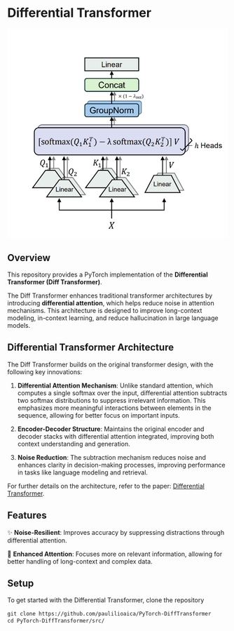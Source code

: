# Differential Transformer

![media](/media/image.png)

## Overview

This repository provides a PyTorch implementation of the **Differential Transformer (Diff Transformer)**. 

The Diff Transformer enhances traditional transformer architectures by introducing **differential attention**, which helps reduce noise in attention mechanisms. This architecture is designed to improve long-context modeling, in-context learning, and reduce hallucination in large language models.

## Differential Transformer Architecture

The Diff Transformer builds on the original transformer design, with the following key innovations:

1. **Differential Attention Mechanism**: Unlike standard attention, which computes a single softmax over the input, differential attention subtracts two softmax distributions to suppress irrelevant information. This emphasizes more meaningful interactions between elements in the sequence, allowing for better focus on important inputs.

2. **Encoder-Decoder Structure**: Maintains the original encoder and decoder stacks with differential attention integrated, improving both context understanding and generation.

3. **Noise Reduction**: The subtraction mechanism reduces noise and enhances clarity in decision-making processes, improving performance in tasks like language modeling and retrieval.

For further details on the architecture, refer to the paper: [Differential Transformer](https://arxiv.org/pdf/2410.05258).

## Features

✨ **Noise-Resilient**: Improves accuracy by suppressing distractions through differential attention.

🧠 **Enhanced Attention**: Focuses more on relevant information, allowing for better handling of long-context and complex data.

## Setup

To get started with the Differential Transformer, clone the repository

```shell
git clone https://github.com/paulilioaica/PyTorch-DiffTransformer
cd PyTorch-DiffTransformer/src/
```